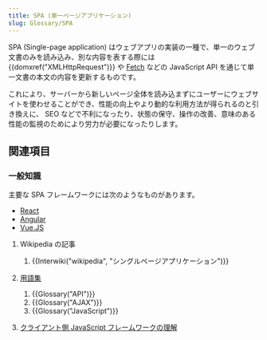 ```yaml
---
title: SPA (単一ページアプリケーション)
slug: Glossary/SPA
---
```

SPA (Single-page application) はウェブアプリの実装の一種で、単一のウェブ文書のみを読み込み、別な内容を表する際には {{domxref("XMLHttpRequest")}} や [Fetch](/ja/docs/Web/API/Fetch_API) などの JavaScript API を通じて単一文書の本文の内容を更新するものです。

これにより、サーバーから新しいページ全体を読み込まずにユーザーにウェブサイトを使わせることができ、性能の向上やより動的な利用方法が得られるのと引き換えに、 SEO などで不利になったり、状態の保守、操作の改善、意味のある性能の監視のためにより労力が必要になったりします。

## 関連項目

### 一般知識

主要な SPA フレームワークには次のようなものがあります。

- [React](https://reactjs.org/)
- [Angular](http://angular.io/)
- [Vue.JS](https://vuejs.org/)

1.  Wikipedia の記事

    1.  {{Interwiki("wikipedia", "シングルページアプリケーション")}}

2.  [用語集](/ja/docs/Glossary)

    1.  {{Glossary("API")}}
    2.  {{Glossary("AJAX")}}
    3.  {{Glossary("JavaScript")}}

3.  [クライアント側 JavaScript フレームワークの理解](/ja/docs/Learn/Tools_and_testing/Client-side_JavaScript_frameworks)
